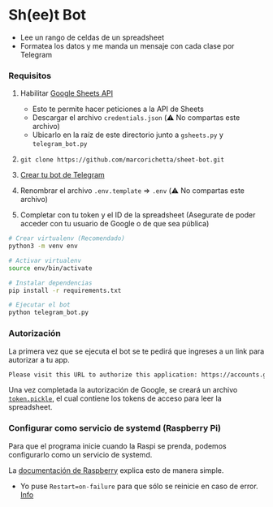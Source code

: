 # Sh(ee)t Bot

-   Lee un rango de celdas de un spreadsheet
-   Formatea los datos y me manda un mensaje con cada clase por Telegram

### Requisitos

1. Habilitar [Google Sheets API](https://developers.google.com/sheets/api/quickstart/python#step_1_turn_on_the)

    - Esto te permite hacer peticiones a la API de Sheets
    - Descargar el archivo `credentials.json` (:warning: No compartas este archivo)
    - Ubicarlo en la raíz de este directorio junto a `gsheets.py` y `telegram_bot.py`

2. `git clone https://github.com/marcorichetta/sheet-bot.git`

3. [Crear tu bot de Telegram](https://core.telegram.org/bots#6-botfather)

4. Renombrar el archivo `.env.template` => `.env` (:warning: No compartas este archivo)

5. Completar con tu token y el ID de la spreadsheet (Asegurate de poder acceder con tu usuario de Google o de que sea pública)

```bash
# Crear virtualenv (Recomendado)
python3 -m venv env

# Activar virtualenv
source env/bin/activate

# Instalar dependencias
pip install -r requirements.txt

# Ejecutar el bot
python telegram_bot.py
```

### Autorización

La primera vez que se ejecuta el bot se te pedirá que ingreses a un link para autorizar a tu app.

```bash
Please visit this URL to authorize this application: https://accounts.google.com/o/oauth2/auth?response_type=...
```

Una vez completada la autorización de Google, se creará un archivo [`token.pickle`](https://docs.python.org/3/library/pickle.html), el cual contiene los tokens de acceso para leer la spreadsheet.

### Configurar como servicio de systemd (Raspberry Pi)

Para que el programa inicie cuando la Raspi se prenda, podemos configurarlo como un servicio de systemd.

La [documentación de Raspberry](https://www.raspberrypi.org/documentation/linux/usage/systemd.md) explica esto de manera simple.

-   Yo puse `Restart=on-failure` para que sólo se reinicie en caso de error. [Info](https://www.freedesktop.org/software/systemd/man/systemd.service.html#Restart=)
